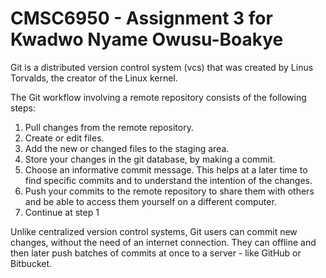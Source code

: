 # CMSC6950 - Assignment 3 for Kwadwo Nyame Owusu-Boakye
Git is a distributed version control system (vcs) that was created by
Linus Torvalds, the creator of the Linux kernel. 

The Git workflow involving a remote repository consists of the following steps:

1. Pull changes from the remote repository.
2. Create or edit files.
3. Add the new or changed files to the staging area.
4. Store your changes in the git database, by making a commit.
5. Choose an informative commit message. This helps at a later time to find
   specific commits and to understand the intention of the changes.
6. Push your commits to the remote repository to share them with others
   and be able to access them yourself on a different computer.
7. Continue at step 1

Unlike centralized version control systems, Git users can commit new changes,
without the need of an internet connection. They can offline and then later
push batches of commits at once to a server - like GitHub or Bitbucket.
